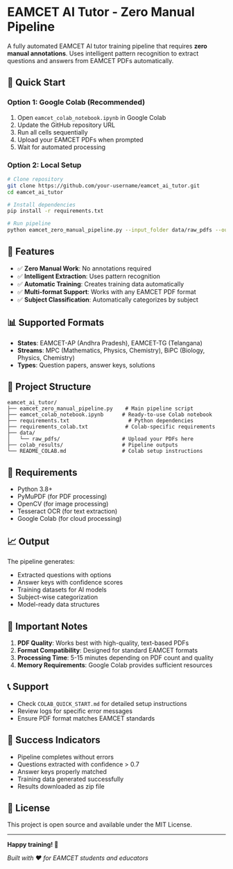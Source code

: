 # EAMCET AI Tutor - Zero Manual Pipeline

A fully automated EAMCET AI tutor training pipeline that requires **zero manual annotations**. Uses intelligent pattern recognition to extract questions and answers from EAMCET PDFs automatically.

## 🚀 Quick Start

### Option 1: Google Colab (Recommended)
1. Open `eamcet_colab_notebook.ipynb` in Google Colab
2. Update the GitHub repository URL
3. Run all cells sequentially
4. Upload your EAMCET PDFs when prompted
5. Wait for automated processing

### Option 2: Local Setup
```bash
# Clone repository
git clone https://github.com/your-username/eamcet_ai_tutor.git
cd eamcet_ai_tutor

# Install dependencies
pip install -r requirements.txt

# Run pipeline
python eamcet_zero_manual_pipeline.py --input_folder data/raw_pdfs --output_folder results
```

## 🎯 Features

- ✅ **Zero Manual Work**: No annotations required
- ✅ **Intelligent Extraction**: Uses pattern recognition
- ✅ **Automatic Training**: Creates training data automatically
- ✅ **Multi-format Support**: Works with any EAMCET PDF format
- ✅ **Subject Classification**: Automatically categorizes by subject

## 📊 Supported Formats

- **States**: EAMCET-AP (Andhra Pradesh), EAMCET-TG (Telangana)
- **Streams**: MPC (Mathematics, Physics, Chemistry), BiPC (Biology, Physics, Chemistry)
- **Types**: Question papers, answer keys, solutions

## 📁 Project Structure

```
eamcet_ai_tutor/
├── eamcet_zero_manual_pipeline.py    # Main pipeline script
├── eamcet_colab_notebook.ipynb      # Ready-to-use Colab notebook
├── requirements.txt                   # Python dependencies
├── requirements_colab.txt            # Colab-specific requirements
├── data/
│   └── raw_pdfs/                    # Upload your PDFs here
├── colab_results/                   # Pipeline outputs
└── README_COLAB.md                  # Colab setup instructions
```

## 🔧 Requirements

- Python 3.8+
- PyMuPDF (for PDF processing)
- OpenCV (for image processing)
- Tesseract OCR (for text extraction)
- Google Colab (for cloud processing)

## 📈 Output

The pipeline generates:
- Extracted questions with options
- Answer keys with confidence scores
- Training datasets for AI models
- Subject-wise categorization
- Model-ready data structures

## 🚨 Important Notes

1. **PDF Quality**: Works best with high-quality, text-based PDFs
2. **Format Compatibility**: Designed for standard EAMCET formats
3. **Processing Time**: 5-15 minutes depending on PDF count and quality
4. **Memory Requirements**: Google Colab provides sufficient resources

## 📞 Support

- Check `COLAB_QUICK_START.md` for detailed setup instructions
- Review logs for specific error messages
- Ensure PDF format matches EAMCET standards

## 🎉 Success Indicators

- Pipeline completes without errors
- Questions extracted with confidence > 0.7
- Answer keys properly matched
- Training data generated successfully
- Results downloaded as zip file

## 📄 License

This project is open source and available under the MIT License.

---

**Happy training! 🚀**

*Built with ❤️ for EAMCET students and educators*
